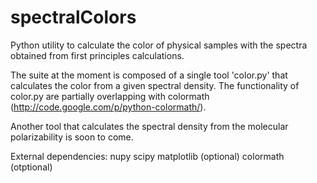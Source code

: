 spectralColors
==============

Python utility to calculate the color of physical samples with the spectra obtained from first principles calculations.

The suite at the moment is composed of a single tool 'color.py' that calculates the color from a given spectral density.
The functionality of color.py are partially overlapping with colormath (http://code.google.com/p/python-colormath/).


Another tool that calculates the spectral density from the molecular polarizability is soon to come.

External dependencies:
nupy
scipy
matplotlib (optional)
colormath (otptional)